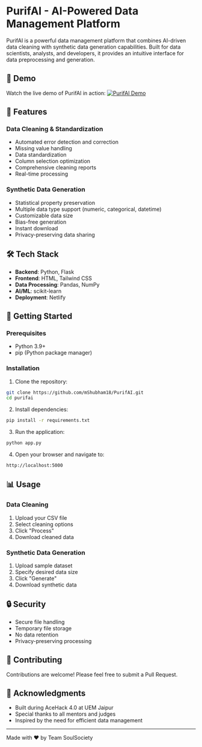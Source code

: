 # PurifAI - AI-Powered Data Management Platform

PurifAI is a powerful data management platform that combines AI-driven data cleaning with synthetic data generation capabilities. Built for data scientists, analysts, and developers, it provides an intuitive interface for data preprocessing and generation.

## 🎥 Demo

Watch the live demo of PurifAI in action:
[![PurifAI Demo](https://img.shields.io/badge/YouTube-Demo-red)](https://youtu.be/RKEavW8IGsE)

## 🌟 Features

### Data Cleaning & Standardization
- Automated error detection and correction
- Missing value handling
- Data standardization
- Column selection optimization
- Comprehensive cleaning reports
- Real-time processing

### Synthetic Data Generation
- Statistical property preservation
- Multiple data type support (numeric, categorical, datetime)
- Customizable data size
- Bias-free generation
- Instant download
- Privacy-preserving data sharing

## 🛠️ Tech Stack

- **Backend**: Python, Flask
- **Frontend**: HTML, Tailwind CSS
- **Data Processing**: Pandas, NumPy
- **AI/ML**: scikit-learn
- **Deployment**: Netlify

## 🚀 Getting Started

### Prerequisites
- Python 3.9+
- pip (Python package manager)

### Installation

1. Clone the repository:
```bash
git clone https://github.com/mShubham18/PurifAI.git
cd purifai
```

2. Install dependencies:
```bash
pip install -r requirements.txt
```

3. Run the application:
```bash
python app.py
```

4. Open your browser and navigate to:
```
http://localhost:5000
```

## 📊 Usage

### Data Cleaning
1. Upload your CSV file
2. Select cleaning options
3. Click "Process"
4. Download cleaned data

### Synthetic Data Generation
1. Upload sample dataset
2. Specify desired data size
3. Click "Generate"
4. Download synthetic data

## 🔒 Security

- Secure file handling
- Temporary file storage
- No data retention
- Privacy-preserving processing

## 🤝 Contributing

Contributions are welcome! Please feel free to submit a Pull Request.


## 🙏 Acknowledgments

- Built during AceHack 4.0 at UEM Jaipur
- Special thanks to all mentors and judges
- Inspired by the need for efficient data management


---

Made with ❤️ by Team SoulSociety